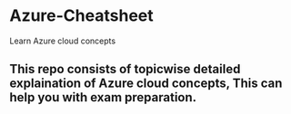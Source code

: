 # Azure-Cheatsheet
Learn Azure cloud concepts
## This repo consists of topicwise detailed explaination of Azure cloud concepts, This can help you with exam preparation.
